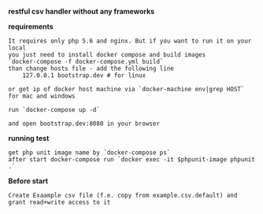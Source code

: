 **restful csv handler without any frameworks**

**requirements**

    It requires only php 5.6 and nginx. But if you want to run it on your local 
    you just need to install docker compose and build images
    `docker-compose -f docker-compose.yml build`
    than change hosts file - add the following line
        127.0.0.1 bootstrap.dev # for linux
    
    or get ip of docker host machine via `docker-machine env|grep HOST` for mac and windows
    
    run `docker-compose up -d` 
    
    and open bootstrap.dev:8080 in your browser
    
**running test**

    get php unit image name by `docker-compose ps`
    after start docker-compose run `docker exec -it $phpunit-image phpunit .`
    
    
**Before start**

    Create Exaample csv file (f.e. copy from example.csv.default) and grant read+write access to it